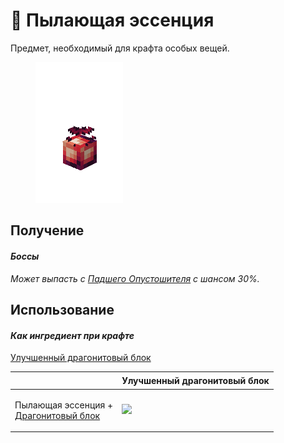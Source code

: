 # 🔴 Пылающая эссенция

Предмет, необходимый для крафта особых вещей.

<figure><img src="../../.gitbook/assets/toffy_redgem.gif" alt=""><figcaption></figcaption></figure>

## Получение

#### _Боссы_

_Может выпасть с_ [_Падшего Опустошителя_](../sushestva/bossy/padshii-opustoshitel.md) _с шансом 30%._

## Использование

#### _Как ингредиент при крафте_

[Улучшенный драгонитовый блок](../bloki/dragonitovyi-blok-1.md)

| ㅤ                                                                                           | Улучшенный драгонитовый блок                                                 |
| ------------------------------------------------------------------------------------------- | ---------------------------------------------------------------------------- |
| <p>Пылающая эссенция +<br><a href="../bloki/dragonitovyi-blok.md">Драгонитовый блок</a></p> | ![](../../.gitbook/assets/ores\_and\_more\_red\_ore\_block\_improved\_0.png) |
